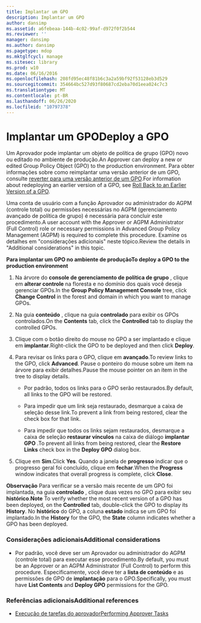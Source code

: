 ```yaml
---
title: Implantar um GPO
description: Implantar um GPO
author: dansimp
ms.assetid: a6febeaa-144b-4c02-99af-d972f0f2b544
ms.reviewer: ''
manager: dansimp
ms.author: dansimp
ms.pagetype: mdop
ms.mktglfcycl: manage
ms.sitesec: library
ms.prod: w10
ms.date: 06/16/2016
ms.openlocfilehash: 208fd95ec48f81b6c3a2a59bf92f53128eb3d529
ms.sourcegitcommit: 354664bc527d93f80687cd2eba70d1eea024c7c3
ms.translationtype: MT
ms.contentlocale: pt-BR
ms.lasthandoff: 06/26/2020
ms.locfileid: "10797378"
---
```

# <span data-ttu-id="00aaa-103">Implantar um GPO</span><span class="sxs-lookup"><span data-stu-id="00aaa-103">Deploy a GPO</span></span>


<span data-ttu-id="00aaa-104">Um Aprovador pode implantar um objeto de política de grupo (GPO) novo ou editado no ambiente de produção.</span><span class="sxs-lookup"><span data-stu-id="00aaa-104">An Approver can deploy a new or edited Group Policy Object (GPO) to the production environment.</span></span> <span data-ttu-id="00aaa-105">Para obter informações sobre como reimplantar uma versão anterior de um GPO, consulte [reverter para uma versão anterior de um GPO](roll-back-to-an-earlier-version-of-a-gpo-agpm40.md).</span><span class="sxs-lookup"><span data-stu-id="00aaa-105">For information about redeploying an earlier version of a GPO, see [Roll Back to an Earlier Version of a GPO](roll-back-to-an-earlier-version-of-a-gpo-agpm40.md).</span></span>

<span data-ttu-id="00aaa-106">Uma conta de usuário com a função Aprovador ou administrador do AGPM (controle total) ou permissões necessárias no AGPM (gerenciamento avançado de política de grupo) é necessária para concluir este procedimento.</span><span class="sxs-lookup"><span data-stu-id="00aaa-106">A user account with the Approver or AGPM Administrator (Full Control) role or necessary permissions in Advanced Group Policy Management (AGPM) is required to complete this procedure.</span></span> <span data-ttu-id="00aaa-107">Examine os detalhes em "considerações adicionais" neste tópico.</span><span class="sxs-lookup"><span data-stu-id="00aaa-107">Review the details in "Additional considerations" in this topic.</span></span>

**<span data-ttu-id="00aaa-108">Para implantar um GPO no ambiente de produção</span><span class="sxs-lookup"><span data-stu-id="00aaa-108">To deploy a GPO to the production environment</span></span>**

1.  <span data-ttu-id="00aaa-109">Na árvore do **console de gerenciamento de política de grupo** , clique em **alterar controle** na floresta e no domínio dos quais você deseja gerenciar GPOs.</span><span class="sxs-lookup"><span data-stu-id="00aaa-109">In the **Group Policy Management Console** tree, click **Change Control** in the forest and domain in which you want to manage GPOs.</span></span>

2.  <span data-ttu-id="00aaa-110">Na guia **conteúdo** , clique na guia **controlado** para exibir os GPOs controlados.</span><span class="sxs-lookup"><span data-stu-id="00aaa-110">On the **Contents** tab, click the **Controlled** tab to display the controlled GPOs.</span></span>

3.  <span data-ttu-id="00aaa-111">Clique com o botão direito do mouse no GPO a ser implantado e clique em **implantar**.</span><span class="sxs-lookup"><span data-stu-id="00aaa-111">Right-click the GPO to be deployed and then click **Deploy**.</span></span>

4.  <span data-ttu-id="00aaa-112">Para revisar os links para o GPO, clique em **avançado**.</span><span class="sxs-lookup"><span data-stu-id="00aaa-112">To review links to the GPO, click **Advanced**.</span></span> <span data-ttu-id="00aaa-113">Pause o ponteiro do mouse sobre um item na árvore para exibir detalhes.</span><span class="sxs-lookup"><span data-stu-id="00aaa-113">Pause the mouse pointer on an item in the tree to display details.</span></span>

    -   <span data-ttu-id="00aaa-114">Por padrão, todos os links para o GPO serão restaurados.</span><span class="sxs-lookup"><span data-stu-id="00aaa-114">By default, all links to the GPO will be restored.</span></span>

    -   <span data-ttu-id="00aaa-115">Para impedir que um link seja restaurado, desmarque a caixa de seleção desse link.</span><span class="sxs-lookup"><span data-stu-id="00aaa-115">To prevent a link from being restored, clear the check box for that link.</span></span>

    -   <span data-ttu-id="00aaa-116">Para impedir que todos os links sejam restaurados, desmarque a caixa de seleção **restaurar vínculos** na caixa de diálogo **implantar GPO** .</span><span class="sxs-lookup"><span data-stu-id="00aaa-116">To prevent all links from being restored, clear the **Restore Links** check box in the **Deploy GPO** dialog box.</span></span>

5.  <span data-ttu-id="00aaa-117">Clique em **Sim**.</span><span class="sxs-lookup"><span data-stu-id="00aaa-117">Click **Yes**.</span></span> <span data-ttu-id="00aaa-118">Quando a janela de **progresso** indicar que o progresso geral foi concluído, clique em **fechar**.</span><span class="sxs-lookup"><span data-stu-id="00aaa-118">When the **Progress** window indicates that overall progress is complete, click **Close**.</span></span>

<span data-ttu-id="00aaa-119">**Observação**  Para verificar se a versão mais recente de um GPO foi implantada, na guia **controlado** , clique duas vezes no GPO para exibir seu **histórico**.</span><span class="sxs-lookup"><span data-stu-id="00aaa-119">**Note** To verify whether the most recent version of a GPO has been deployed, on the **Controlled** tab, double-click the GPO to display its **History**.</span></span> <span data-ttu-id="00aaa-120">No **histórico** do GPO, a coluna **estado** indica se um GPO foi implantado.</span><span class="sxs-lookup"><span data-stu-id="00aaa-120">In the **History** for the GPO, the **State** column indicates whether a GPO has been deployed.</span></span>

 

### <span data-ttu-id="00aaa-121">Considerações adicionais</span><span class="sxs-lookup"><span data-stu-id="00aaa-121">Additional considerations</span></span>

-   <span data-ttu-id="00aaa-122">Por padrão, você deve ser um Aprovador ou administrador do AGPM (controle total) para executar esse procedimento.</span><span class="sxs-lookup"><span data-stu-id="00aaa-122">By default, you must be an Approver or an AGPM Administrator (Full Control) to perform this procedure.</span></span> <span data-ttu-id="00aaa-123">Especificamente, você deve ter a **lista de conteúdo** e as permissões de GPO de **implantação** para o GPO.</span><span class="sxs-lookup"><span data-stu-id="00aaa-123">Specifically, you must have **List Contents** and **Deploy GPO** permissions for the GPO.</span></span>

### <span data-ttu-id="00aaa-124">Referências adicionais</span><span class="sxs-lookup"><span data-stu-id="00aaa-124">Additional references</span></span>

-   [<span data-ttu-id="00aaa-125">Execução de tarefas do aprovador</span><span class="sxs-lookup"><span data-stu-id="00aaa-125">Performing Approver Tasks</span></span>](performing-approver-tasks-agpm40.md)

 

 





